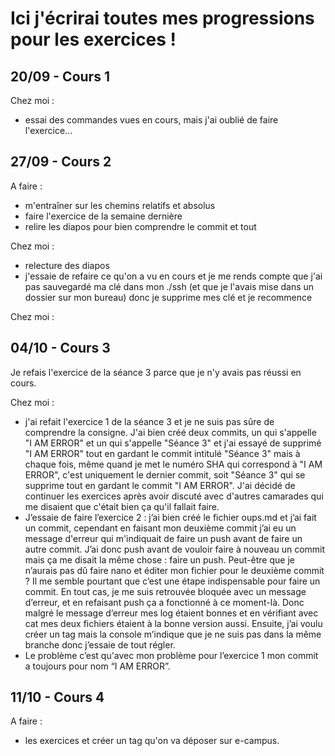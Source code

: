 # Ici j'écrirai toutes mes progressions pour les exercices !
## 20/09 -  Cours 1
Chez moi :
- essai des commandes vues en cours, mais j'ai oublié de faire l'exercice...

## 27/09 - Cours 2
A faire :
- m'entraîner sur les chemins relatifs et absolus
- faire l'exercice de la semaine dernière
- relire les diapos pour bien comprendre le commit et tout

Chez moi :
- relecture des diapos
- j'essaie de refaire ce qu'on a vu en cours et je me rends compte que j'ai pas
sauvegardé ma clé dans mon ./ssh (et que je l'avais mise dans un dossier sur mon
bureau) donc je supprime mes clé et je recommence

Chez moi :
## 04/10 - Cours 3
Je refais l'exercice de la séance 3 parce que je n'y avais pas réussi en cours.

Chez moi :
- j'ai refait l'exercice 1 de la séance 3 et je ne suis pas sûre de comprendre
la consigne. J'ai bien créé deux commits, un qui s'appelle "I AM ERROR" et un
qui s'appelle "Séance 3" et j'ai essayé de supprimé "I AM ERROR" tout en gardant
le commit intitulé "Séance 3" mais à chaque fois, même quand je met le numéro
SHA qui correspond à "I AM ERROR", c'est uniquement le dernier commit, soit
"Séance 3" qui se supprime tout en gardant le commit "I AM ERROR". J'ai
décidé de continuer les exercices après avoir discuté avec d'autres camarades
qui me disaient que c'était bien ça qu'il fallait faire.
- J’essaie de faire l’exercice 2 : j’ai bien créé le fichier oups.md et j’ai
fait un commit, cependant en faisant mon deuxième commit j’ai eu un message
d'erreur qui m'indiquait de faire un push avant de faire un autre commit.
J’ai donc push avant de vouloir faire à nouveau un commit mais ça me disait
la même chose : faire un push. Peut-être que je n’aurais pas dû faire nano
et éditer mon fichier pour le deuxième commit ? Il me semble pourtant que c’est
une étape indispensable pour faire un commit. En tout cas, je me suis retrouvée
bloquée avec un message d’erreur, et en refaisant push ça a fonctionné à ce
moment-là. Donc malgré le message d’erreur mes log étaient bonnes et en vérifiant
avec cat mes deux fichiers étaient à la bonne version aussi. Ensuite, j’ai voulu
créer un tag mais la console m’indique que je ne suis pas dans la même branche
donc j’essaie de tout régler.
- Le problème c’est qu'avec mon problème pour l’exercice 1 mon commit a toujours
pour nom “I AM ERROR”.

## 11/10 - Cours 4
A faire :
- les exercices et créer un tag qu'on va déposer sur e-campus.
